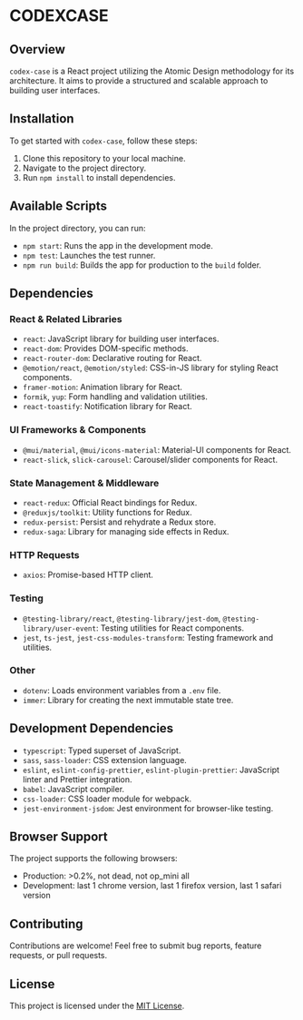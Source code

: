 # CODEXCASE

## Overview

`codex-case` is a React project utilizing the Atomic Design methodology for its architecture. It aims to provide a structured and scalable approach to building user interfaces.

## Installation

To get started with `codex-case`, follow these steps:

1. Clone this repository to your local machine.
2. Navigate to the project directory.
3. Run `npm install` to install dependencies.

## Available Scripts

In the project directory, you can run:

- `npm start`: Runs the app in the development mode.
- `npm test`: Launches the test runner.
- `npm run build`: Builds the app for production to the `build` folder.

## Dependencies

### React & Related Libraries

- `react`: JavaScript library for building user interfaces.
- `react-dom`: Provides DOM-specific methods.
- `react-router-dom`: Declarative routing for React.
- `@emotion/react`, `@emotion/styled`: CSS-in-JS library for styling React components.
- `framer-motion`: Animation library for React.
- `formik`, `yup`: Form handling and validation utilities.
- `react-toastify`: Notification library for React.

### UI Frameworks & Components

- `@mui/material`, `@mui/icons-material`: Material-UI components for React.
- `react-slick`, `slick-carousel`: Carousel/slider components for React.

### State Management & Middleware

- `react-redux`: Official React bindings for Redux.
- `@reduxjs/toolkit`: Utility functions for Redux.
- `redux-persist`: Persist and rehydrate a Redux store.
- `redux-saga`: Library for managing side effects in Redux.

### HTTP Requests

- `axios`: Promise-based HTTP client.

### Testing

- `@testing-library/react`, `@testing-library/jest-dom`, `@testing-library/user-event`: Testing utilities for React components.
- `jest`, `ts-jest`, `jest-css-modules-transform`: Testing framework and utilities.

### Other

- `dotenv`: Loads environment variables from a `.env` file.
- `immer`: Library for creating the next immutable state tree.

## Development Dependencies

- `typescript`: Typed superset of JavaScript.
- `sass`, `sass-loader`: CSS extension language.
- `eslint`, `eslint-config-prettier`, `eslint-plugin-prettier`: JavaScript linter and Prettier integration.
- `babel`: JavaScript compiler.
- `css-loader`: CSS loader module for webpack.
- `jest-environment-jsdom`: Jest environment for browser-like testing.

## Browser Support

The project supports the following browsers:

- Production: >0.2%, not dead, not op_mini all
- Development: last 1 chrome version, last 1 firefox version, last 1 safari version

## Contributing

Contributions are welcome! Feel free to submit bug reports, feature requests, or pull requests.

## License

This project is licensed under the [MIT License](LICENSE).
